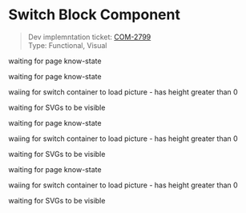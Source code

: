 # Switch Block Component
> Dev implemntation ticket: [COM-2799](https://everfi.atlassian.net/browse/COM-2799)    
Type: Functional, Visual

<!-- include: cypress/integration/switch.js -->

waiting for page know-state

waiting for page know-state



waiing for switch container to load picture - has height greater than 0

waiting for SVGs to be visible

waiting for page know-state



waiing for switch container to load picture - has height greater than 0

waiting for SVGs to be visible

waiting for page know-state



waiing for switch container to load picture - has height greater than 0

waiting for SVGs to be visible

<!-- /include: cypress/integration/switch.js -->